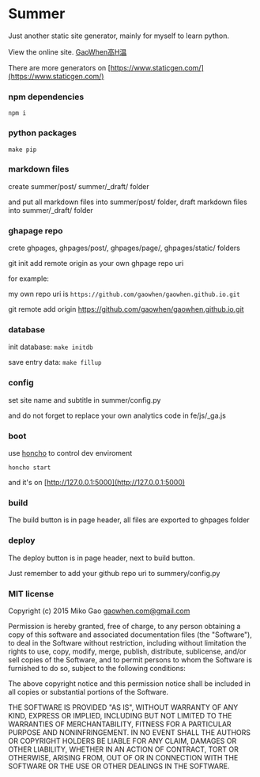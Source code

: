 # Summer

Just another static site generator, mainly for myself to learn python. 

View the online site. [GaoWhen高H温](http://gaowhen.com)

There are more generators on [https://www.staticgen.com/](https://www.staticgen.com/)

### npm dependencies

`npm i`

### python packages

`make pip`

### markdown files

create summer/post/ summer/_draft/ folder 

and put all markdown files into summer/post/ folder, draft markdown files into summer/_draft/ folder 

### ghapage repo

crete ghpages, ghpages/post/, ghpages/page/, ghpages/static/ folders

git init add remote origin as your own ghpage repo uri

for example:

my own repo uri is `https://github.com/gaowhen/gaowhen.github.io.git`

  git remote add origin https://github.com/gaowhen/gaowhen.github.io.git

### database

init database: `make initdb`

save entry data: `make fillup`

### config

set site name and subtitle in summer/config.py

and do not forget to replace your own analytics code in fe/js/_ga.js

### boot

use [honcho](https://github.com/nickstenning/honcho) to control dev enviroment

`honcho start` 

and it's on [http://127.0.0.1:5000](http://127.0.0.1:5000)

### build

The build button is in page header, all files are exported to ghpages folder

### deploy

The deploy button is in page header, next to build button. 

Just remember to add your github repo uri to summery/config.py 

### MIT license

Copyright (c) 2015 Miko Gao <gaowhen.com@gmail.com>

Permission is hereby granted, free of charge, to any person obtaining a copy of this software and associated documentation files (the "Software"), to deal in the Software without restriction, including without limitation the rights to use, copy, modify, merge, publish, distribute, sublicense, and/or sell copies of the Software, and to permit persons to whom the Software is furnished to do so, subject to the following conditions:

The above copyright notice and this permission notice shall be included in all copies or substantial portions of the Software.

THE SOFTWARE IS PROVIDED "AS IS", WITHOUT WARRANTY OF ANY KIND, EXPRESS OR IMPLIED, INCLUDING BUT NOT LIMITED TO THE WARRANTIES OF MERCHANTABILITY, FITNESS FOR A PARTICULAR PURPOSE AND NONINFRINGEMENT. IN NO EVENT SHALL THE AUTHORS OR COPYRIGHT HOLDERS BE LIABLE FOR ANY CLAIM, DAMAGES OR OTHER LIABILITY, WHETHER IN AN ACTION OF CONTRACT, TORT OR OTHERWISE, ARISING FROM, OUT OF OR IN CONNECTION WITH THE SOFTWARE OR THE USE OR OTHER DEALINGS IN THE SOFTWARE.
